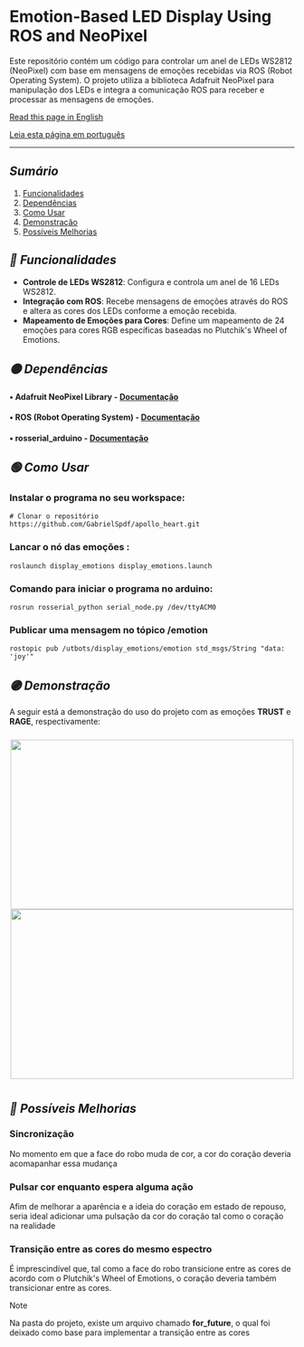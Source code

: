 
# Emotion-Based LED Display Using ROS and NeoPixel

Este repositório contém um código para controlar um anel de LEDs WS2812 (NeoPixel) com base em mensagens de emoções recebidas via ROS (Robot Operating System). O projeto utiliza a biblioteca Adafruit NeoPixel para manipulação dos LEDs e integra a comunicação ROS para receber e processar as mensagens de emoções. 

[Read this page in English](https://github.com/GabrielSpdf/Apollo-Heart/blob/main/README-EN.md?plain=1)

[Leia esta página em português](https://github.com/GabrielSpdf/Apollo-Heart/blob/main/README-PT.md?plain=1)

---

## *Sumário*

1. [Funcionalidades](#-funcionalidades)
2. [Dependências](#-dependências)
3. [Como Usar](#-como-usar)
4. [Demonstração](#-demonstração)
5. [Possíveis Melhorias](#-possíveis-melhorias)


## *🔵 Funcionalidades*
- **Controle de LEDs WS2812**: Configura e controla um anel de 16 LEDs WS2812.
- **Integração com ROS**: Recebe mensagens de emoções através do ROS e altera as cores dos LEDs conforme a emoção recebida.
- **Mapeamento de Emoções para Cores**: Define um mapeamento de 24 emoções para cores RGB específicas baseadas no Plutchik's Wheel of Emotions.

## *🟡 Dependências*
#### • Adafruit NeoPixel Library - [Documentação](https://github.com/adafruit/Adafruit_NeoPixel)
#### • ROS (Robot Operating System) - [Documentação](https://www.ros.org/)
#### • rosserial_arduino - [Documentação](http://wiki.ros.org/rosserial_arduino)

## *🟢 Como Usar*

### Instalar o programa no seu workspace:
```
# Clonar o repositório
https://github.com/GabrielSpdf/apollo_heart.git
```

### Lancar o nó das emoções :
```
roslaunch display_emotions display_emotions.launch
```

### Comando para iniciar o programa no arduino:
```
rosrun rosserial_python serial_node.py /dev/ttyACM0
```
### Publicar uma mensagem no tópico /emotion

```
rostopic pub /utbots/display_emotions/emotion std_msgs/String "data: 'joy'"
```

## *🟣 Demonstração*

A seguir está a demonstração do uso do projeto com as emoções **TRUST** e **RAGE**, respectivamente:

<div style="display: flex; flex-direction: row; justify-content: center;">
  <div style="margin: 10px; text-align: center;">
    <img src="assets/video1.gif" alt="" width="500" height="300"/>
    <img src="assets/video0.gif" alt="" width="500" height="300"/>
  </div>
</div>

## *🔴 Possíveis Melhorias*
### Sincronização
No momento em que a face do robo muda de cor, a cor do coração deveria acomapanhar essa mudança

### Pulsar cor enquanto espera alguma ação
Afim de melhorar a aparência e a ideia do coração em estado de repouso, seria ideal adicionar uma pulsação da cor do coração tal como o coração na realidade

### Transição entre as cores do mesmo espectro
É imprescindível que, tal como a face do robo transicione entre as cores de acordo com o Plutchik's Wheel of Emotions, o coração deveria também transicionar entre as cores. 

> [!NOTE]
> Na pasta do projeto, existe um arquivo chamado **for_future**, o qual foi deixado como base para implementar a transição entre as cores

